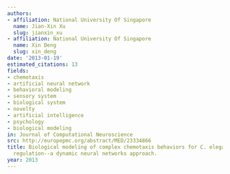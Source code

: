 ```yaml
---
authors:
- affiliation: National University Of Singapore
  name: Jian-Xin Xu
  slug: jianxin_xu
- affiliation: National University Of Singapore
  name: Xin Deng
  slug: xin_deng
date: '2013-01-19'
estimated_citations: 13
fields:
- chemotaxis
- artificial neural network
- behavioral modeling
- sensory system
- biological system
- novelty
- artificial intelligence
- psychology
- biological modeling
in: Journal of Computational Neuroscience
src: http://europepmc.org/abstract/MED/23334866
title: Biological modeling of complex chemotaxis behaviors for C. elegans under speed
  regulation--a dynamic neural networks approach.
year: 2013
---
```


